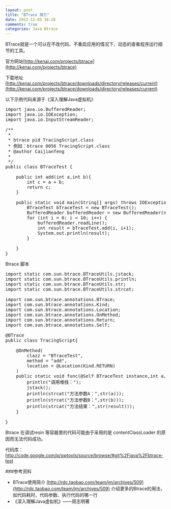 ```yaml
---
layout: post
title: "BTrace 简介"
date: 2012-12-03 16:28
comments: true
categories: Java Btrace
---
```

BTrace就是一个可以在不改代码、不重启应用的情况下，动态的查看程序运行细节的工具。

官方网站[http://kenai.com/projects/btrace](http://kenai.com/projects/btrace)

下载地址 [http://kenai.com/projects/btrace/downloads/directory/releases/current](http://kenai.com/projects/btrace/downloads/directory/releases/current)

以下示例代码来源于《深入理解Java虚拟机》


<pre>
import java.io.BufferedReader;
import java.io.IOException;
import java.io.InputStreamReader;

/**
 *
 * btrace pid TracingScript.class
 * 例如：btrace 8056 TracingScript.class
 * @author Caijianfeng
 *
 */
public class BTraceTest {

	public int add(int a,int b){
		int c = a + b;
		return c;
	}

	public static void main(String[] args) throws IOException {
		BTraceTest bTraceTest = new BTraceTest();
		BufferedReader bufferedReader = new BufferedReader(new InputStreamReader(System.in));
		for (int i = 0; i < 10; i++) {
			bufferedReader.readLine();
			int result = bTraceTest.add(i, i+1);
			System.out.println(result);
		}

	}
}
</pre>


Btrace 脚本


<pre>
import static com.sun.btrace.BTraceUtils.jstack;
import static com.sun.btrace.BTraceUtils.println;
import static com.sun.btrace.BTraceUtils.str;
import static com.sun.btrace.BTraceUtils.strcat;

import com.sun.btrace.annotations.BTrace;
import com.sun.btrace.annotations.Kind;
import com.sun.btrace.annotations.Location;
import com.sun.btrace.annotations.OnMethod;
import com.sun.btrace.annotations.Return;
import com.sun.btrace.annotations.Self;

@BTrace
public class TracingScript{

	@OnMethod(
		clazz = "BTraceTest",
		method = "add",
		location = @Location(Kind.RETURN)
	)
	public static void func(@Self BTraceTest instance,int a,int b,@Return int result){
		println("调用堆栈：");
		jstack();
		println(strcat("方法参数A：",str(a)));
		println(strcat("方法参数B：",str(b)));
		println(strcat("方法结果：",str(result)));
	}

}
</pre>


Btrace 在调试resin 等容器里的代码可能由于采用的是 contentClassLoader 的原因而无法代码成功。

代码库： http://code.google.com/p/swtools/source/browse/#git%2Fjava%2Fbtrace-test

###参考资料

- BTrace使用简介 [http://rdc.taobao.com/team/jm/archives/509](http://rdc.taobao.com/team/jm/archives/509) 介绍更多的Btrace的用法，如代码耗时、代码参数、执行代码的哪一行
- 《深入理解Java虚拟机》——周志明著
